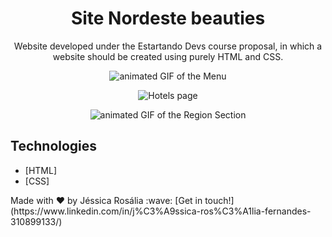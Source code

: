 <h1 align="center"> Site Nordeste beauties </h1>

<p align="center"> Website developed under the Estartando Devs course proposal, in which a website should be created using purely HTML and CSS. </p>

<p align="center">
  <img src="https://github.com/jessicarf18/Site-Nordeste-beauties/tree/master/images/images-readme/gif-menu.gif" alt="animated GIF of the Menu">
</p>
<p align="center">
  <img src="https://github.com/jessicarf18/Site-Nordeste-beauties/tree/master/images/images-readme/hoteis.png" alt="Hotels page">
</p>

<p align="center">
  <img src="https://github.com/jessicarf18/Site-Nordeste-beauties/tree/master/images/images-readme/gif-region.gif" alt="animated GIF of the Region Section">
</p>

<h2>Technologies</h2>

- [HTML]
- [CSS]

<p> Made with ♥ by Jéssica Rosália :wave: [Get in touch!](https://www.linkedin.com/in/j%C3%A9ssica-ros%C3%A1lia-fernandes-310899133/) </p>

